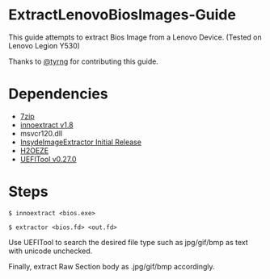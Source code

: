 # ExtractLenovoBiosImages-Guide

This guide attempts to extract Bios Image from a Lenovo Device. (Tested on Lenovo Legion Y530)

Thanks to [@tyrng](https://github.com/tyrng) for contributing this guide.

# Dependencies

- [7zip](https://www.7-zip.org/)
- [innoextract v1.8](https://github.com/dscharrer/innoextract/releases)
- msvcr120.dll
- [InsydeImageExtractor Initial Release](https://github.com/LongSoft/InsydeImageExtractor/releases)
- [H2OEZE](https://www.win-raid.com/t4639f16-TOOL-H-EZE-Insyde-quot-Easy-BIOS-Editor-quot.html)
- [UEFITool v0.27.0](https://github.com/LongSoft/UEFITool/releases)

# Steps

`
$ innoextract <bios.exe>
`

`
$ extractor <bios.fd> <out.fd>
`

Use UEFITool to search the desired file type such as jpg/gif/bmp as text with unicode unchecked.

Finally, extract Raw Section body as <filename>.jpg/gif/bmp accordingly.

